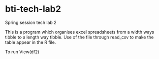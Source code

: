 # bti-tech-lab2
Spring session tech lab 2 

This is a program which organises excel spreadsheets from a width ways tibble to a length way tibble.
Use of the file through read_csv to make the table appear in the R file. 

To run 
View(df2)
